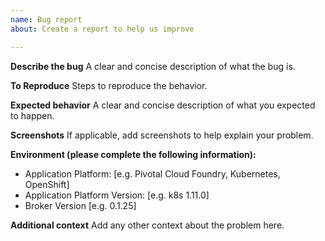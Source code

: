 ```yaml
---
name: Bug report
about: Create a report to help us improve

---
```


**Describe the bug**
A clear and concise description of what the bug is.

**To Reproduce**
Steps to reproduce the behavior.

**Expected behavior**
A clear and concise description of what you expected to happen.

**Screenshots**
If applicable, add screenshots to help explain your problem.

**Environment (please complete the following information):**
 - Application Platform: [e.g. Pivotal Cloud Foundry, Kubernetes, OpenShift]
 - Application Platform Version: [e.g. k8s 1.11.0]
 - Broker Version [e.g. 0.1.25]

**Additional context**
Add any other context about the problem here.
